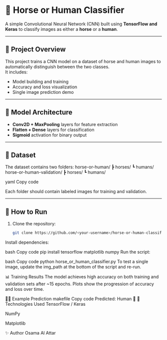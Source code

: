 # 🧠 Horse or Human Classifier

A simple Convolutional Neural Network (CNN) built using **TensorFlow and Keras** to classify images as either a **horse** or a **human**.

---

## 🚀 Project Overview
This project trains a CNN model on a dataset of horse and human images to automatically distinguish between the two classes.  
It includes:
- Model building and training
- Accuracy and loss visualization
- Single image prediction demo

---

## 🧩 Model Architecture
- **Conv2D + MaxPooling** layers for feature extraction  
- **Flatten + Dense** layers for classification  
- **Sigmoid** activation for binary output  

---

## 📂 Dataset
The dataset contains two folders:
horse-or-human/
┣ horses/
┗ humans/
horse-or-human-validation/
┣ horses/
┗ humans/

yaml
Copy code

Each folder should contain labeled images for training and validation.

---

## 🧪 How to Run
1. Clone the repository:
   ```bash
   git clone https://github.com/<your-username>/horse-or-human-classifier.git
Install dependencies:

bash
Copy code
pip install tensorflow matplotlib numpy
Run the script:

bash
Copy code
python horse_or_human_classifier.py
To test a single image, update the img_path at the bottom of the script and re-run.

📊 Training Results
The model achieves high accuracy on both training and validation sets after ~15 epochs.
Plots show the progression of accuracy and loss over time.

🧍🐴 Example Prediction
makefile
Copy code
Predicted: Human 🧍
🧰 Technologies Used
TensorFlow / Keras

NumPy

Matplotlib

✨ Author
Osama Al Attar
